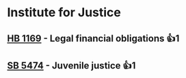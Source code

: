 # Institute for Justice

## [HB 1169](/bill/2023-24/hb/1169/) - Legal financial obligations 👍1  

## [SB 5474](/bill/2023-24/sb/5474/) - Juvenile justice 👍1  